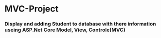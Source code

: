 # MVC-Project

### Display and adding Student to database with there information useing ASP.Net Core Model, View, Controle(MVC)
